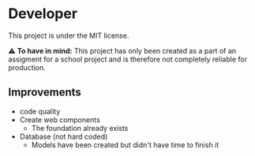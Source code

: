 # Developer
This project is under the MIT license.

⚠️ **To have in mind:** This project has only been created as a part of an assigment for a school project and is therefore not completely reliable for production. 

## Improvements
- code quality
- Create web components
    - The foundation already exists
- Database (not hard coded)
    - Models have been created but didn't have time to finish it
